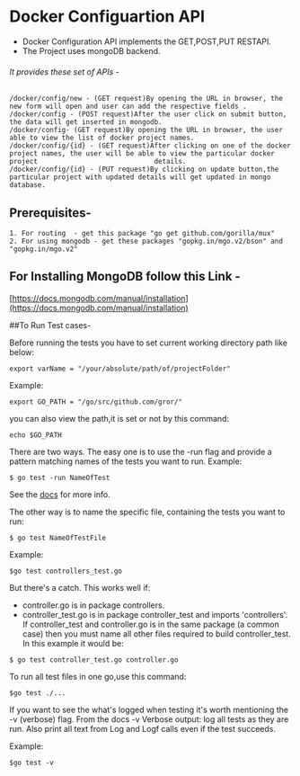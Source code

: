 # Docker Configuartion API
- Docker Configuration API implements the GET,POST,PUT RESTAPI.
- The Project uses mongoDB backend.

###### It provides these set of APIs -
	/docker/config/new - (GET request)By opening the URL in browser, the new form will open and user can add the respective fields .
	/docker/config - (POST request)After the user click on submit button, the data will get inserted in mongodb.
	/docker/config- (GET request)By opening the URL in browser, the user able to view the list of docker project names.
	/docker/config/{id} - (GET request)After clicking on one of the docker project names, the user will be able to view the particular docker project 						      details.
	/docker/config/{id} - (PUT request)By clicking on update button,the particular project with updated details will get updated in mongo database.


## Prerequisites-
	1. For routing  - get this package "go get github.com/gorilla/mux"
	2. For using mongodb - get these packages "gopkg.in/mgo.v2/bson" and "gopkg.in/mgo.v2"
	

## For Installing MongoDB follow this Link - 
[https://docs.mongodb.com/manual/installation](https://docs.mongodb.com/manual/installation)

##To Run Test cases-

 Before running the tests you have to set current working directory path like below:
 ```
 export varName = "/your/absolute/path/of/projectFolder"
 ```

 Example:
 ```
 export GO_PATH = "/go/src/github.com/gror/"
 ```
 you can also view the path,it is set or not by this command:
 ```
 echo $GO_PATH
 ```

 There are two ways. The easy one is to use the -run flag and provide a pattern matching names of the tests you want to run.
 Example:
 ```
 $ go test -run NameOfTest
 ```

 See the [docs](https://golang.org/pkg/testing/#hdr-Subtests_and_Sub_benchmarks) for more info.

 The other way is to name the specific file, containing the tests you want to run:
 ```
 $ go test NameOfTestFile
 ```
 Example:
 ```
 $go test controllers_test.go
 ```

 But there's a catch. This works well if:

 - controller.go is in package controllers.
 - controller_test.go is in package controller_test and imports 'controllers'.
 If controller_test and controller.go is in the same package (a common case) then you must name all other files required to build controller_test.
 In this example it  would  be:
 ```
 $ go test controller_test.go controller.go
 ```

 To run all test files in one go,use this command:

 ```
 $go test ./...
 ```

 If you want to see the what's logged when testing it's worth mentioning the -v (verbose) flag. From the docs -v Verbose output: log all tests as they are run. Also    print all text from Log and Logf calls even if the test succeeds.

 Example:
 ```
 $go test -v
 ```




		 
	
	

